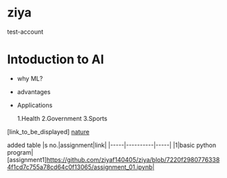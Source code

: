 # ziya
test-account

# Intoduction to AI

- why ML?
- advantages
- Applications

  1.Health
  2.Government
  3.Sports


 [link_to_be_displayed]
 [nature](https://images.pexels.com/photos/56866/garden-rose-red-pink-56866.jpeg?auto=compress&cs=tinysrgb&dpr=1&w=500)
 
added table
|s no.|assignment|link|
|-----|----------|-----|
|1|basic python program|[assignment1]https://github.com/ziyaf140405/ziya/blob/7220f29807763384f1cd7c755a78cd64c0f13065/assignment_01.ipynb|
